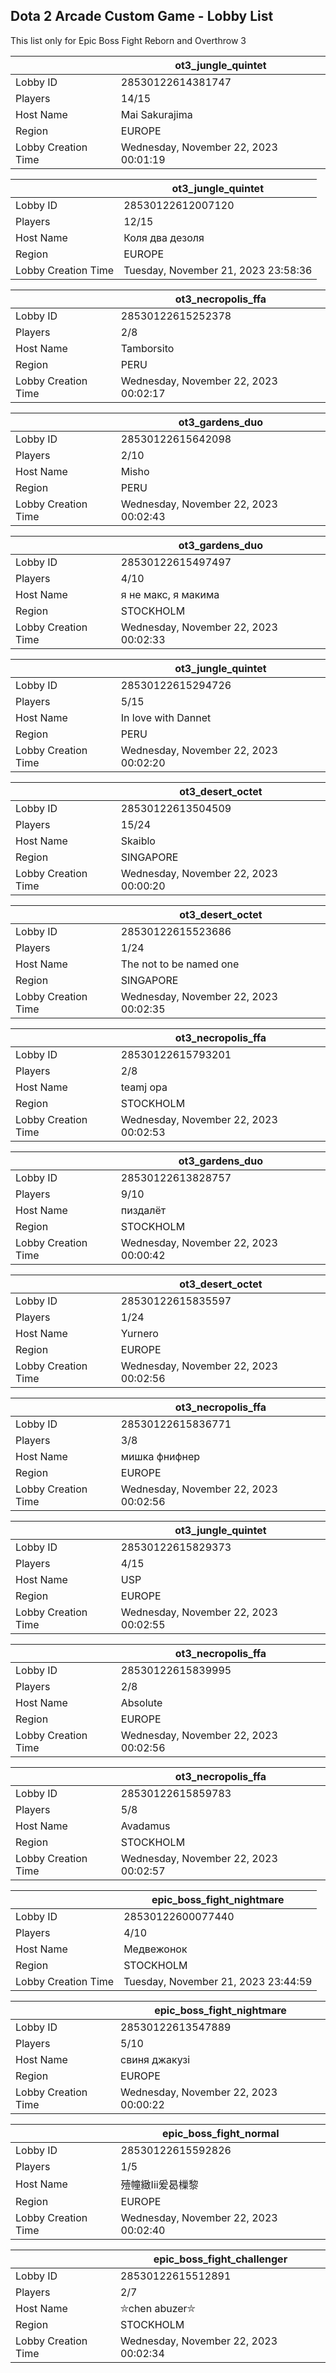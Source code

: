 ## Dota 2 Arcade Custom Game - Lobby List

This list only for Epic Boss Fight Reborn and Overthrow 3

|  | ot3_jungle_quintet |
| ------ | ------ |
| Lobby ID | 28530122614381747 |
| Players | 14/15 |
| Host Name | Mai Sakurajima |
| Region | EUROPE |
| Lobby Creation Time | Wednesday, November 22, 2023 00:01:19 |


|  | ot3_jungle_quintet |
| ------ | ------ |
| Lobby ID | 28530122612007120 |
| Players | 12/15 |
| Host Name | Коля два дезоля |
| Region | EUROPE |
| Lobby Creation Time | Tuesday, November 21, 2023 23:58:36 |


|  | ot3_necropolis_ffa |
| ------ | ------ |
| Lobby ID | 28530122615252378 |
| Players | 2/8 |
| Host Name | Tamborsito |
| Region | PERU |
| Lobby Creation Time | Wednesday, November 22, 2023 00:02:17 |


|  | ot3_gardens_duo |
| ------ | ------ |
| Lobby ID | 28530122615642098 |
| Players | 2/10 |
| Host Name | Misho |
| Region | PERU |
| Lobby Creation Time | Wednesday, November 22, 2023 00:02:43 |


|  | ot3_gardens_duo |
| ------ | ------ |
| Lobby ID | 28530122615497497 |
| Players | 4/10 |
| Host Name | я не макс, я макима |
| Region | STOCKHOLM |
| Lobby Creation Time | Wednesday, November 22, 2023 00:02:33 |


|  | ot3_jungle_quintet |
| ------ | ------ |
| Lobby ID | 28530122615294726 |
| Players | 5/15 |
| Host Name | In love with Dannet |
| Region | PERU |
| Lobby Creation Time | Wednesday, November 22, 2023 00:02:20 |


|  | ot3_desert_octet |
| ------ | ------ |
| Lobby ID | 28530122613504509 |
| Players | 15/24 |
| Host Name | Skaiblo |
| Region | SINGAPORE |
| Lobby Creation Time | Wednesday, November 22, 2023 00:00:20 |


|  | ot3_desert_octet |
| ------ | ------ |
| Lobby ID | 28530122615523686 |
| Players | 1/24 |
| Host Name | The not to be named one |
| Region | SINGAPORE |
| Lobby Creation Time | Wednesday, November 22, 2023 00:02:35 |


|  | ot3_necropolis_ffa |
| ------ | ------ |
| Lobby ID | 28530122615793201 |
| Players | 2/8 |
| Host Name | teamj opa |
| Region | STOCKHOLM |
| Lobby Creation Time | Wednesday, November 22, 2023 00:02:53 |


|  | ot3_gardens_duo |
| ------ | ------ |
| Lobby ID | 28530122613828757 |
| Players | 9/10 |
| Host Name | пиздалёт |
| Region | STOCKHOLM |
| Lobby Creation Time | Wednesday, November 22, 2023 00:00:42 |


|  | ot3_desert_octet |
| ------ | ------ |
| Lobby ID | 28530122615835597 |
| Players | 1/24 |
| Host Name | Yurnero |
| Region | EUROPE |
| Lobby Creation Time | Wednesday, November 22, 2023 00:02:56 |


|  | ot3_necropolis_ffa |
| ------ | ------ |
| Lobby ID | 28530122615836771 |
| Players | 3/8 |
| Host Name | мишка фнифнер |
| Region | EUROPE |
| Lobby Creation Time | Wednesday, November 22, 2023 00:02:56 |


|  | ot3_jungle_quintet |
| ------ | ------ |
| Lobby ID | 28530122615829373 |
| Players | 4/15 |
| Host Name | USP |
| Region | EUROPE |
| Lobby Creation Time | Wednesday, November 22, 2023 00:02:55 |


|  | ot3_necropolis_ffa |
| ------ | ------ |
| Lobby ID | 28530122615839995 |
| Players | 2/8 |
| Host Name | Absolute |
| Region | EUROPE |
| Lobby Creation Time | Wednesday, November 22, 2023 00:02:56 |


|  | ot3_necropolis_ffa |
| ------ | ------ |
| Lobby ID | 28530122615859783 |
| Players | 5/8 |
| Host Name | Avadamus |
| Region | STOCKHOLM |
| Lobby Creation Time | Wednesday, November 22, 2023 00:02:57 |


|  | epic_boss_fight_nightmare |
| ------ | ------ |
| Lobby ID | 28530122600077440 |
| Players | 4/10 |
| Host Name | Медвежонок |
| Region | STOCKHOLM |
| Lobby Creation Time | Tuesday, November 21, 2023 23:44:59 |


|  | epic_boss_fight_nightmare |
| ------ | ------ |
| Lobby ID | 28530122613547889 |
| Players | 5/10 |
| Host Name | свиня джакузі |
| Region | EUROPE |
| Lobby Creation Time | Wednesday, November 22, 2023 00:00:22 |


|  | epic_boss_fight_normal |
| ------ | ------ |
| Lobby ID | 28530122615592826 |
| Players | 1/5 |
| Host Name | 殪幢緻Iii爰曷樔黎 |
| Region | EUROPE |
| Lobby Creation Time | Wednesday, November 22, 2023 00:02:40 |


|  | epic_boss_fight_challenger |
| ------ | ------ |
| Lobby ID | 28530122615512891 |
| Players | 2/7 |
| Host Name | ⛥chen abuzer⛥ |
| Region | STOCKHOLM |
| Lobby Creation Time | Wednesday, November 22, 2023 00:02:34 |


